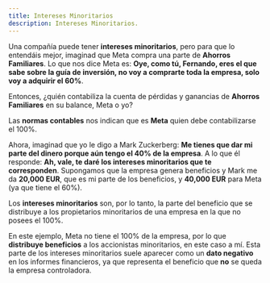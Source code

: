 ```yaml
---
title: Intereses Minoritarios
description: Intereses Minoritarios.
---
```


Una compañía puede tener **intereses minoritarios**, pero para que lo entendáis mejor, imaginad que Meta compra una parte de **Ahorros Familiares**. Lo que nos dice Meta es: **Oye, como tú, Fernando, eres el que sabe sobre la guía de inversión, no voy a comprarte toda la empresa, solo voy a adquirir el 60%**.

Entonces, ¿quién contabiliza la cuenta de pérdidas y ganancias de **Ahorros Familiares** en su balance, Meta o yo?

Las **normas contables** nos indican que es **Meta** quien debe contabilizarse el 100%. 

Ahora, imaginad que yo le digo a Mark Zuckerberg: **Me tienes que dar mi parte del dinero porque aún tengo el 40% de la empresa**. A lo que él responde: **Ah, vale, te daré los **intereses minoritarios** que te corresponden**. Supongamos que la empresa genera beneficios y Mark me da **20,000 EUR**, que es mi parte de los beneficios, y **40,000 EUR** para Meta (ya que tiene el 60%).

Los **intereses minoritarios** son, por lo tanto, la parte del beneficio que se distribuye a los propietarios minoritarios de una empresa en la que no posees el 100%.

En este ejemplo, Meta no tiene el 100% de la empresa, por lo que **distribuye beneficios** a los accionistas minoritarios, en este caso a mí. Esta parte de los intereses minoritarios suele aparecer como un **dato negativo** en los informes financieros, ya que representa el beneficio que **no** se queda la empresa controladora.
